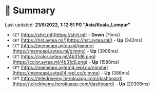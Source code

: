 # 📖 Summary
Last updated: **21/6/2022, 1:12:51 PG "Asia/Kuala_Lumpur"**

- `GET` [https://shrt.ml](https://shrt.ml) - **Down** (75ms)
- `GET` [https://hst.aytea.ml/](https://hst.aytea.ml/) - **Up** (342ms)
- `GET` [https://memeapi.aytea.ml/gimme](https://memeapi.aytea.ml/gimme) - **Up** (3906ms)
- `GET` [https://color.aytea.ml/4b31d6.png](https://color.aytea.ml/4b31d6.png) - **Up** (1580ms)
- `GET` [https://memeapi.aytea14.repl.co/gimme](https://memeapi.aytea14.repl.co/gimme) - **Up** (386ms)
- `GET` [https://teledrivemy.herokuapp.com/dashboard](https://teledrivemy.herokuapp.com/dashboard) - **Up** (20306ms)
